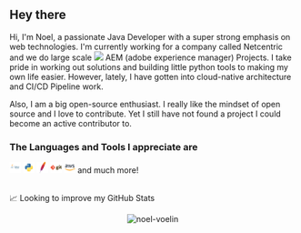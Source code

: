 ## Hey there 
Hi, I'm Noel, a passionate Java Developer with a super strong emphasis on web technologies. I'm currently working for a company called Netcentric and we do large scale <code><img height="20" src="https://www.adobe.com/content/dam/cc/icons/Adobe_Corporate_Horizontal_Red_HEX.svg"></code> AEM (adobe experience manager) Projects. I take pride in working out solutions and building little python tools to making my own life easier. However, lately, I have gotten into cloud-native architecture and CI/CD Pipeline work. 

Also, I am a big open-source enthusiast. I really like the mindset of open source and I love to contribute. Yet I still have not found a project I could become an active contributor to.

### The Languages and Tools I appreciate are
<code><img height="20" src="https://raw.githubusercontent.com/github/explore/80688e429a7d4ef2fca1e82350fe8e3517d3494d/topics/java/java.png"></code>
<code><img height="20" src="https://raw.githubusercontent.com/github/explore/80688e429a7d4ef2fca1e82350fe8e3517d3494d/topics/python/python.png"></code>
<code><img height="20" src="https://raw.githubusercontent.com/github/explore/80688e429a7d4ef2fca1e82350fe8e3517d3494d/topics/maven/maven.png"></code>
<code><img height="20" src="https://raw.githubusercontent.com/github/explore/80688e429a7d4ef2fca1e82350fe8e3517d3494d/topics/git/git.png"></code>
<code><img height="20" src="https://raw.githubusercontent.com/github/explore/80688e429a7d4ef2fca1e82350fe8e3517d3494d/topics/aws/aws.png"></code>
and much more!


</br>
📈 Looking to improve my GitHub Stats
<p align="center"> <img src="https://github-readme-stats.vercel.app/api?username=noel-voelin&show_icons=true&theme=gotham" alt="noel-voelin" />
